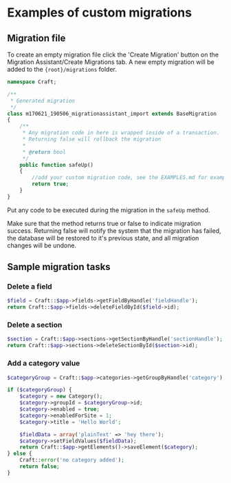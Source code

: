 # Examples of custom migrations

## Migration file

To create an empty migration file click the 'Create Migration' button on the Migration Assistant/Create Migrations tab. A new empty migration will be added to the `{root}/migrations` folder.

```php
namespace Craft;

/**
 * Generated migration
 */
class m170621_190506_migrationassistant_import extends BaseMigration
{
    /**
     * Any migration code in here is wrapped inside of a transaction.
     * Returning false will rollback the migration
     *
     * @return bool
     */
    public function safeUp()
    {
        //add your custom migration code, see the EXAMPLES.md for examples
        return true;
    }
}
```

Put any code to be executed during the migration in the `safeUp` method.

Make sure that the method returns true or false to indicate migration success. Returning false will notify the system that the migration has failed, the database will be restored to it's previous state, and all migration changes will be undone.

## Sample migration tasks

### Delete a field

```php
$field = Craft::$app->fields->getFieldByHandle('fieldHandle');
return Craft::$app->fields->deleteFieldById($field->id);
```

### Delete a section

```php
$section = Craft::$app->sections->getSectionByHandle('sectionHandle');
return Craft::$app->sections->deleteSectionById($section->id);
```

### Add a category value

```php
$categoryGroup = Craft::$app->categories->getGroupByHandle('category');

if ($categoryGroup) {
    $category = new Category();
    $category->groupId = $categoryGroup->id;
    $category->enabled = true;
    $category->enabledForSite = 1;
    $category->title = 'Hello World';

    $fieldData = array('plainText' => 'hey there');
    $category->setFieldValues($fieldData);
    return Craft::$app->getElements()->saveElement($category);
} else {
    Craft::error('no category added');
    return false;
}
```
